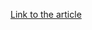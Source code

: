 [Link to the article](https://thedfirreport.com/2024/04/29/from-icedid-to-dagon-locker-ransomware-in-29-days/)
